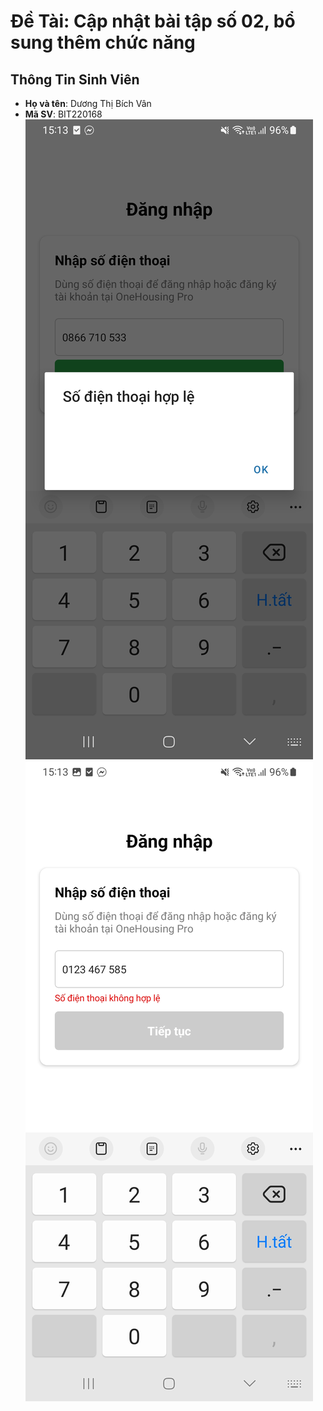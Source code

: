 # Đề Tài: Cập nhật bài tập số 02, bổ sung thêm chức năng

## Thông Tin Sinh Viên
- **Họ và tên**: Dương Thị Bích Vân
- **Mã SV**: BIT220168
![alt](BT6.1.jpg)
![alt](BT6.2.jpg)
